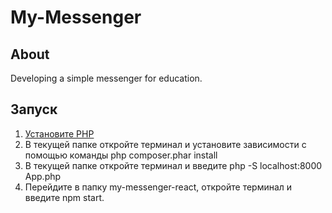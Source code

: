 # My-Messenger 
## About
Developing a simple messenger for education.
## Запуск
1. [Установите PHP](http://php.net/manual/ru/install.php)
2. В текущей папке откройте терминал и установите зависимости с помощью команды php composer.phar install
3. В текущей папке откройте терминал и введите php -S localhost:8000 App.php
3. Перейдите в папку my-messenger-react, откройте терминал и введите npm start.
